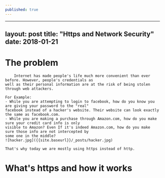 ```yaml
---
published: true
---
```

---
layout: post
title:  "Https and Network Security"
date:   2018-01-21
---
# The problem

        Internet has made people's life much more convenient than ever before. However, people's credentials as
    well as their personal information are at the risk of being stolen through web attackers.

    For Example:
    - While you are attempting to login to facebook, how do you know you are giving your password to the "real"
    facebook instead of a hacker's website. Their website can look exactly the same as facebook.com.
    - While you are making a purchase through Amazon.com, how do you make sure your credit card info is only
    visible to Amazon? Even If it's indeed Amazon.com, how do you make sure those info are not intercepted by
    some one in the middle?
    ![hacker.jpg]({{site.baseurl}}/_posts/hacker.jpg)

    That's why today we are mostly using https instead of http.

# What's https and how it works
